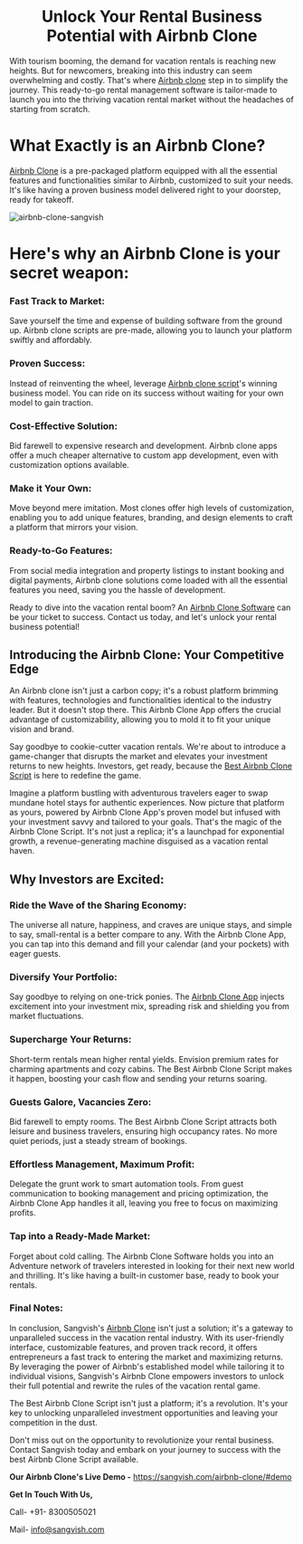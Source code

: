 <h1 align="center">Unlock Your Rental Business Potential with Airbnb Clone</h1>

With tourism booming, the demand for vacation rentals is reaching new heights. But for newcomers, breaking into this industry can seem overwhelming and costly. That's where [Airbnb clone](https://sangvish.com/airbnb-clone/) step in to simplify the journey. This ready-to-go rental management software is tailor-made to launch you into the thriving vacation rental market without the headaches of starting from scratch.
# What Exactly is an Airbnb Clone?
[Airbnb Clone](https://sangvish.com/airbnb-clone/) is  a pre-packaged platform equipped with all the essential features and functionalities similar to Airbnb, customized to suit your needs. It's like having a proven business model delivered right to your doorstep, ready for takeoff.

![airbnb-clone-sangvish](https://github.com/sangvishtechnologies/airbnb-clone/assets/161323540/e88dbd00-97d5-46d2-afe2-5ae4cec7fb9a)


# Here's why an Airbnb Clone is your secret weapon:
### Fast Track to Market: 
Save yourself the time and expense of building software from the ground up. Airbnb clone scripts are pre-made, allowing you to launch your platform swiftly and affordably.
### Proven Success: 
Instead of reinventing the wheel, leverage [Airbnb clone script](https://sangvish.com/airbnb-clone/)'s winning business model. You can ride on its success without waiting for your own model to gain traction.
### Cost-Effective Solution: 
Bid farewell to expensive research and development. Airbnb clone apps offer a much cheaper alternative to custom app development, even with customization options available.
### Make it Your Own: 
Move beyond mere imitation. Most clones offer high levels of customization, enabling you to add unique features, branding, and design elements to craft a platform that mirrors your vision.
### Ready-to-Go Features: 
From social media integration and property listings to instant booking and digital payments, Airbnb clone solutions come loaded with all the essential features you need, saving you the hassle of development.

Ready to dive into the vacation rental boom? An [Airbnb Clone Software](https://sangvish.com/airbnb-clone/) can be your ticket to success. Contact us today, and let's unlock your rental business potential!
## Introducing the Airbnb Clone: Your Competitive Edge
An Airbnb clone isn't just a carbon copy; it's a robust platform brimming with features, technologies and functionalities identical to the industry leader. But it doesn't stop there. This Airbnb Clone App offers the crucial advantage of customizability, allowing you to mold it to fit your unique vision and brand.

Say goodbye to cookie-cutter vacation rentals. We're about to introduce a game-changer that disrupts the market and elevates your investment returns to new heights. Investors, get ready, because the [Best Airbnb Clone Script](https://sangvish.com/airbnb-clone/) is here to redefine the game.

Imagine a platform bustling with adventurous travelers eager to swap mundane hotel stays for authentic experiences. Now picture that platform as yours, powered by Airbnb Clone App's proven model but infused with your investment savvy and tailored to your goals.
That's the magic of the Airbnb Clone Script. It's not just a replica; it's a launchpad for exponential growth, a revenue-generating machine disguised as a vacation rental haven.
## Why Investors are Excited:
### Ride the Wave of the Sharing Economy:
 The universe all nature, happiness, and craves are unique stays, and simple to say, small-rental is a better compare to any. With the Airbnb Clone App, you can tap into this demand and fill your calendar (and your pockets) with eager guests.
### Diversify Your Portfolio: 
Say goodbye to relying on one-trick ponies. The [Airbnb Clone App](https://sangvish.com/airbnb-clone/) injects excitement into your investment mix, spreading risk and shielding you from market fluctuations.
### Supercharge Your Returns: 
Short-term rentals mean higher rental yields. Envision premium rates for charming apartments and cozy cabins. The Best Airbnb Clone Script makes it happen, boosting your cash flow and sending your returns soaring.
### Guests Galore, Vacancies Zero: 
Bid farewell to empty rooms. The Best Airbnb Clone Script attracts both leisure and business travelers, ensuring high occupancy rates. No more quiet periods, just a steady stream of bookings.
### Effortless Management, Maximum Profit: 
Delegate the grunt work to smart automation tools. From guest communication to booking management and pricing optimization, the Airbnb Clone App handles it all, leaving you free to focus on maximizing profits.
### Tap into a Ready-Made Market: 
Forget about cold calling. The Airbnb Clone Software holds you into an Adventure network of travelers interested in looking for their next new world and thrilling. It's like having a built-in customer base, ready to book your rentals.
### Final Notes: 
In conclusion, Sangvish's [Airbnb Clone](https://sangvish.com/airbnb-clone/) isn't just a solution; it's a gateway to unparalleled success in the vacation rental industry. With its user-friendly interface, customizable features, and proven track record, it offers entrepreneurs a fast track to entering the market and maximizing returns. By leveraging the power of Airbnb's established model while tailoring it to individual visions, Sangvish's Airbnb Clone empowers investors to unlock their full potential and rewrite the rules of the vacation rental game. 

The Best Airbnb Clone Script isn't just a platform; it's a revolution. It's your key to unlocking unparalleled investment opportunities and leaving your competition in the dust. 

 Don't miss out on the opportunity to revolutionize your rental business. Contact Sangvish today and embark on your journey to success with the best Airbnb Clone Script available.

**Our Airbnb Clone's Live Demo -** https://sangvish.com/airbnb-clone/#demo

**Get In Touch With Us,**

Call- +91- 8300505021

Mail- [info@sangvish.com](mailto:info@sangvish.com)
